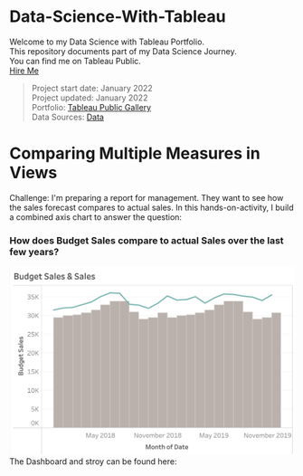 # Data-Science-With-Tableau
Welcome to my Data Science with Tableau Portfolio.<br>
This repository documents part of my Data Science Journey.<br>
You can find me on Tableau Public. <br>
[Hire Me](https://www.linkedin.com/in/natasha-newbold/)

> Project start date: January 2022 <br>
> Project updated: January 2022 <br>
> Portfolio: [Tableau Public Gallery](https://public.tableau.com/app/discover/viz-of-the-day) <br>
> Data Sources: [Data](https://github.com/natnew/Python-Projects-Data-Visualisation)<br>


# Comparing Multiple Measures in Views

Challenge: I'm preparing a report for management. They want to see how the sales forecast compares to actual sales. In this hands-on-activity, I build a combined axis chart to answer the question: 
### How does Budget Sales compare to actual Sales over the last few years?
![Budget Sales & Sales graph](https://github.com/natnew/Data-Science-With-Tableau/blob/main/Budge%20Sales%20%26%20Sales%20Graph.JPG)<br>
The Dashboard and stroy can be found here: <br>
